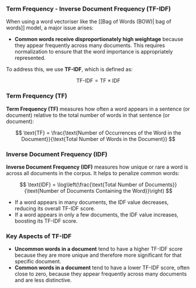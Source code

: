 ### Term Frequency - Inverse Document Frequency (TF-IDF)

When using a word vectoriser like the [[Bag of Words (BOW)| bag of words]] model, a major issue arises:
- **Common words receive disproportionately high weightage** because they appear frequently across many documents. This requires normalization to ensure that the word importance is appropriately represented.

To address this, we use **TF-IDF**, which is defined as:

$$ \text{TF-IDF} = \text{TF} \times \text{IDF} $$

### Term Frequency (TF)

**Term Frequency (TF)** measures how often a word appears in a sentence (or document) relative to the total number of words in that sentence (or document):

$$ \text{TF} = \frac{\text{Number of Occurrences of the Word in the Document}}{\text{Total Number of Words in the Document}} $$

### Inverse Document Frequency (IDF)

**Inverse Document Frequency (IDF)** measures how unique or rare a word is across all documents in the corpus. It helps to penalize common words:

$$ \text{IDF} = \log\left(\frac{\text{Total Number of Documents}}{\text{Number of Documents Containing the Word}}\right) $$

- If a word appears in many documents, the IDF value decreases, reducing its overall TF-IDF score.
- If a word appears in only a few documents, the IDF value increases, boosting its TF-IDF score.

### Key Aspects of TF-IDF

- **Uncommon words in a document** tend to have a higher TF-IDF score because they are more unique and therefore more significant for that specific document.
- **Common words in a document** tend to have a lower TF-IDF score, often close to zero, because they appear frequently across many documents and are less distinctive.

